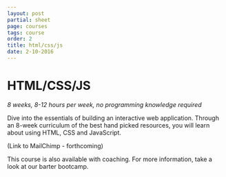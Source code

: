 ```yaml
--- 
layout: post
partial: sheet
page: courses
tags: course
order: 2
title: html/css/js
date: 2-10-2016
---
```

# HTML/CSS/JS 

*8 weeks, 8-12 hours per week, no programming knowledge required*

Dive into the essentials of building an interactive web application. Through an 8-week curriculum of the best hand picked resources, you will learn about using HTML, CSS and JavaScript.

(Link to MailChimp - forthcoming)

This course is also available with coaching. For more information, take a look at our barter bootcamp.

